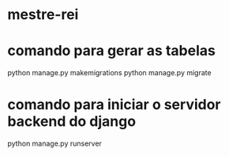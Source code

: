# mestre-rei

# comando para gerar as tabelas
python manage.py makemigrations
python manage.py migrate

# comando para iniciar o servidor backend do django
python manage.py runserver